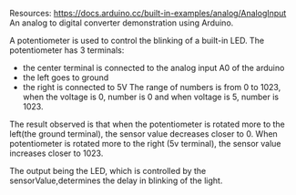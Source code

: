 Resources: https://docs.arduino.cc/built-in-examples/analog/AnalogInput
An analog to digital converter demonstration using Arduino.

A potentiometer is used to control the blinking of a built-in LED. 
The potentiometer has 3 terminals:
  - the center terminal is connected to the analog input A0 of the arduino
  - the left goes to ground
  - the right is connected to 5V
The range of numbers is from 0 to 1023, when the voltage is 0, number is 0 and when voltage is 5, number is 1023.

The result observed is that when the potentiometer is rotated more to the left(the ground terminal), 
the sensor value decreases closer to 0. When potentiometer is rotated more to the right (5v terminal), the sensor value increases closer to 1023.

The output being the LED, which is controlled by the sensorValue,determines the delay in blinking of the light. 
